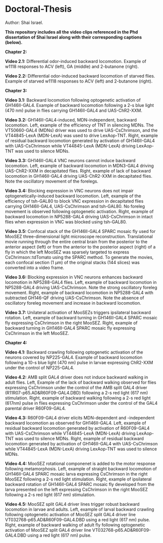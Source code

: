 # Doctoral-Thesis
Author: Shai Israel.

**This repository includes all the video clips referenced in the Phd dissertation of Shai Israel along with their corresponding captions (below).**


**Chapter 2:**

**Video 2.1:** Differential odor-induced backward locomotion. Example of w1118 responses to ACV (left), GA (middle) and 2-butanone (right).

**Video 2.2:** Differential odor-induced backward locomotion of starved flies. Example of starved w1118 responses to ACV (left) and 2-butanone (right).


**Chapter 3:**

**Video 3.1:** Backward locomotion following optogenetic activation of GH146II-GAL4. Example of backward locomotion following a 2-s blue light (470 nm) pulse in flies carrying GH146II-GAL4 and UAS-ChR2-XXM.

**Video 3.2:** GH146II-GAL4-induced, MDN-independent, backward locomotion.  Left, example of the efficiency of TNT in silencing MDNs. The VT50660-GAL4 (MDNs) driver was used to drive UAS-CsChrimson, and the VT44845-LexA (MDN-LexA) was used to drive LexAop-TNT. Right, example of residual backward locomotion generated by activation of GH146II-GAL4 with UAS-CsChrimson while VT44845-LexA (MDN-LexA) driving LexAop-TNT was used to silence MDNs. 

**Video 3.3:** GH146II-GAL4 VNC neurons cannot induce backward locomotion. Left, example of backward locomotion in MDN3-GAL4 driving UAS-ChR2-XXM in decapitated flies. Right, example of lack of backward locomotion in GH146II-GAL4 driving UAS-ChR2-XXM in decapitated flies. Note the oscillatory movement of the forelegs.

**Video 3.4:** Blocking expression in VNC neurons does not impair optogenetically-induced backward locomotion. Left, example of the efficiency of tsh-GAL80 to block VNC expression in decapitated flies carrying GH146II-GAL4, UAS-CsChrimson and tsh-GAL80. No foreleg movement is observed following optogenetic activation. Right, example of backward locomotion in NP5288-GAL4 driving UAS-CsChrimson in intact flies when expression in VNC was blocked using tsh-GAL80.

**Video 3.5:** Confocal stack of the GH146II-GAL4 SPARC mosaic fly used for MooSEZ three-dimensional light microscope reconstruction. Translational movie running through the entire central brain from the posterior to the anterior aspect (left) or from the anterior to the posterior aspect (right) of a fly in which the left MooSEZ was sparsely targeted to express CsChrimson::tdTomato using the SPARC method. To generate the movies, each confocal section (1 μm) of the original stacks (144 slices) was converted into a video frame.

**Video 3.6:** Blocking expression in VNC neurons enhances backward locomotion in NP5288-GAL4 flies. Left, example of backward locomotion in NP5288-GAL4 driving UAS-CsChrimson. Note the strong oscillatory foreleg movement. Right, example of backward locomotion in NP5288-GAL4 with subtracted GH146-QF driving UAS-CsChrimson. Note the absence of oscillatory foreleg movement and increase in backward locomotion.

**Video 3.7:** Unilateral activation of MooSEZs triggers ipsilateral backward rotation. Left, example of backward turning in GH146II-GAL4 SPARC mosaic fly expressing CsChrimson in the right MooSEZ. Right, example of backward turning in GH146II-GAL4 SPARC mosaic fly expressing CsChrimson in the left MooSEZ.


**Chapter 4:**

**Video 4.1:** Backward crawling following optogenetic activation of the neurons covered by NP225-GAL4. Example of backward locomotion following a 10-s blue light (470 nm) pulse in larvae expressing ChR2-XXM under the control of NP225-GAL4.

**Video 4.2:** AMB split GAL4 driver does not induce backward walking in adult flies. Left, Example of the lack of backward walking observed for flies expressing CsChrimson under the control of the AMB split GAL4 driver (R11R07-p65.AD&R60F09-GAL4.DBD) following a 2-s red light (617 nm) stimulation. Right, example of backward walking following a 2-s red light (617nm) pulse in flies expressing CsChrimson under the control of the GAL4 parental driver R60F09-GAL4.  

**Video 4.3:** R60F09-GAL4 driver elicits MDN-dependent and -independent backward locomotion as observed for GH146II-GAL4. Left, example of residual backward locomotion generated by activation of R60F09-GAL4 with UAS-CsChrimson while VT44845-LexA (MDN-LexA) driving LexAop-TNT was used to silence MDNs. Right, example of residual backward locomotion generated by activation of GH146II-GAL4 with UAS-CsChrimson while VT44845-LexA (MDN-LexA) driving LexAop-TNT was used to silence MDNs. 

**Video 4.4:** MooSEZ rotational componenet is added to the motor response following metamorphosis. Left, example of straight backward locomotion of GH146II-GAL4 SPARC mosaic larva expressing CsChrimson in the right MooSEZ following a 2-s red light stimulation. Right, example of ipsilateral backward rotation of GH146II-GAL4 SPARC mosaic fly developed from the larva presented on the left expressing CsChrimson in the right MooSEZ following a 2-s red light (617 nm) stimulation.

**Video 4.5:** MooSEZ split GAL4 driver lines trigger robust backward locomotion in larvae and adults. Left, example of larval backward crawling following optogenetic activation of MooSEZ split GAL4 driver line VT032768-p65.AD&R60F09-GAL4.DBD using a red light (617 nm) pulse. Right, example of backward walking of adult fly following optogenetic activation of MooSEZ split GAL4 driver line VT032768-p65.AD&R60F09-GAL4.DBD using a red light (617 nm) pulse. 





